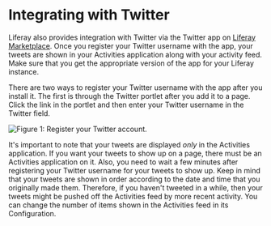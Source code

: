 # Integrating with Twitter [](id=integrating-with-twitter)

Liferay also provides integration with Twitter via the Twitter app on [Liferay
Marketplace](http://liferay.com/marketplace). Once you register your 
Twitter username with the app, your tweets are shown in your Activities
application along with your activity feed. Make sure that you get the
appropriate version of the app for your Liferay instance. 

There are two ways to register your Twitter username with the app after you 
install it. The first is through the Twitter portlet after you add it to a page. 
Click the link in the portlet and then enter your Twitter username in the 
Twitter field. 

![Figure 1: Register your Twitter account.](../../../images/social-network-accounts.png)

It's important to note that your tweets are displayed *only* in the Activities 
application. If you want your tweets to show up on a page, there must be an 
Activities application on it. Also, you need to wait a few minutes after registering 
your Twitter username for your tweets to show up. Keep in mind that your tweets
are shown in order according to the date and time that you originally made them.
Therefore, if you haven't tweeted in a while, then your tweets might be pushed
off the Activities feed by more recent activity. You can change the number of
items shown in the Activities feed in its Configuration.

